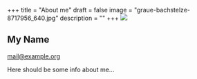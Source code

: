 +++
title = "About me"
draft = false
image = "graue-bachstelze-8717956_640.jpg"
description = ""
+++
![](/img/default-author.jpg)

## My Name

mail@example.org

Here should be some info about me...